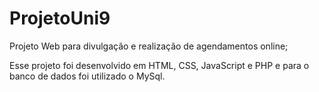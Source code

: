 # ProjetoUni9

Projeto Web para divulgação e realização de agendamentos online;

Esse projeto foi desenvolvido em HTML, CSS, JavaScript e PHP e para o banco de dados foi utilizado o MySql.
